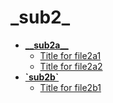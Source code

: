 <!-- generated by markdown-notes-tree -->

# \_sub2\_

<!-- optional markdown-notes-tree directory description starts here -->

<!-- optional markdown-notes-tree directory description ends here -->

- [**\__sub2a\_\_**](\__sub2a\_\_)
    - [Title for file2a1](\__sub2a\_\_/file2a1.md)
    - [Title for file2a2](\__sub2a\_\_/file2a2.md)
- [**\`sub2b\`**](\`sub2b\`)
    - [Title for file2b1](\`sub2b\`/file2b1.md)
